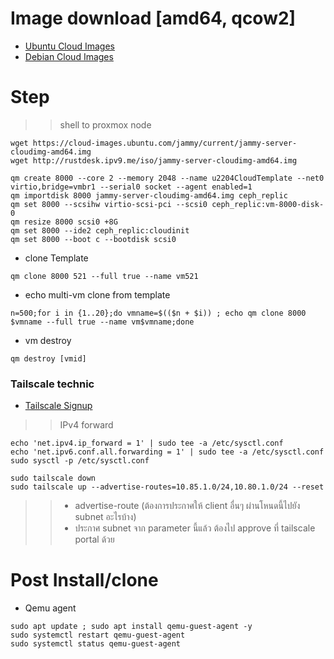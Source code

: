 # Image download [amd64, qcow2]
- [Ubuntu Cloud Images](https://cloud-images.ubuntu.com/)
- [Debian Cloud Images](https://cloud.debian.org/images/cloud/)

# Step
>> shell to proxmox node
```
wget https://cloud-images.ubuntu.com/jammy/current/jammy-server-cloudimg-amd64.img
wget http://rustdesk.ipv9.me/iso/jammy-server-cloudimg-amd64.img
```
```
qm create 8000 --core 2 --memory 2048 --name u2204CloudTemplate --net0 virtio,bridge=vmbr1 --serial0 socket --agent enabled=1
qm importdisk 8000 jammy-server-cloudimg-amd64.img ceph_replic
qm set 8000 --scsihw virtio-scsi-pci --scsi0 ceph_replic:vm-8000-disk-0
qm resize 8000 scsi0 +8G
qm set 8000 --ide2 ceph_replic:cloudinit
qm set 8000 --boot c --bootdisk scsi0
```
- clone Template 

```
qm clone 8000 521 --full true --name vm521

```

- echo multi-vm clone from template
```
n=500;for i in {1..20};do vmname=$(($n + $i)) ; echo qm clone 8000 $vmname --full true --name vm$vmname;done
```

- vm destroy
```
qm destroy [vmid]
```

### Tailscale technic
- [Tailscale Signup](https://tailscale.com/)  
>> IPv4 forward
```
echo 'net.ipv4.ip_forward = 1' | sudo tee -a /etc/sysctl.conf
echo 'net.ipv6.conf.all.forwarding = 1' | sudo tee -a /etc/sysctl.conf
sudo sysctl -p /etc/sysctl.conf
```
```
sudo tailscale down
sudo tailscale up --advertise-routes=10.85.1.0/24,10.80.1.0/24 --reset 
```
>> - advertise-route (ต้องการประกาศให้ client อื่นๆ ผ่านโหนดนี้ไปยัง subnet อะไรบ้าง)
>> - ประกาศ subnet จาก parameter นี้แล้ว ต้องไป approve ที่ tailscale portal ด้วย

# Post Install/clone
- Qemu agent
```
sudo apt update ; sudo apt install qemu-guest-agent -y
sudo systemctl restart qemu-guest-agent
sudo systemctl status qemu-guest-agent
```


